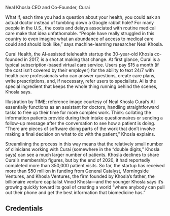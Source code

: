 Neal Khosla
CEO and Co-Founder, Curai

What if, each time you had a question about your health, you could ask an actual doctor instead of tumbling down a Google rabbit hole? For many people in the U.S., the costs and delays associated with routine medical care make that idea unfathomable. “People have really struggled in this country to even imagine what an abundance of access to medical care could and should look like,” says machine-learning researcher Neal Khosla.

Curai Health, the AI-assisted telehealth startup the 30-year-old Khosla co-founded in 2017, is a shot at making that change. At first glance, Curai is a typical subscription-based virtual care service. Users pay $15 a month (if the cost isn’t covered by their employer) for the ability to text 24/7 with health care professionals who can answer questions, create care plans, write prescriptions, and, if necessary, refer users to specialists. AI is the special ingredient that keeps the whole thing running behind the scenes, Khosla says.


Illustration by TIME; reference image courtesy of Neal Khosla
Curai’s AI essentially functions as an assistant for doctors, handling straightforward tasks to free up their time for more complex work. Think: collating the information patients provide during their intake questionnaires or sending a follow-up message after the conversation to see how a patient is doing. “There are pieces of software doing parts of the work that don’t involve making a final decision on what to do with the patient,” Khosla explains.

Streamlining the process in this way means that the relatively small number of clinicians working with Curai (somewhere in the “double digits,” Khosla says) can see a much larger number of patients. Khosla declines to share Curai’s membership figures, but by the end of 2020, it had reportedly completed more than 350,000 patient visits. So far, the startup has received more than $50 million in funding from General Catalyst, Morningside Ventures, and Khosla Ventures, the firm founded by Khosla’s father, the billionaire venture capitalist Vinod Khosla—and the younger Khosla says it’s growing quickly toward its goal of creating a world “where anybody can pull out their phone and get the best information that biomedicine has.”

## Credentials